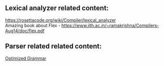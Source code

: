 ## Lexical analyzer related content:
https://rosettacode.org/wiki/Compiler/lexical_analyzer <br/>
Amazing book about Flex - https://www.iith.ac.in/~ramakrishna/Compilers-Aug14/doc/flex.pdf
<br/>

## Parser related related content:
[Optimized Grammar](https://github.com/DolevAttiya/Compiler/files/4564815/Grammar.Fixed.docx)
